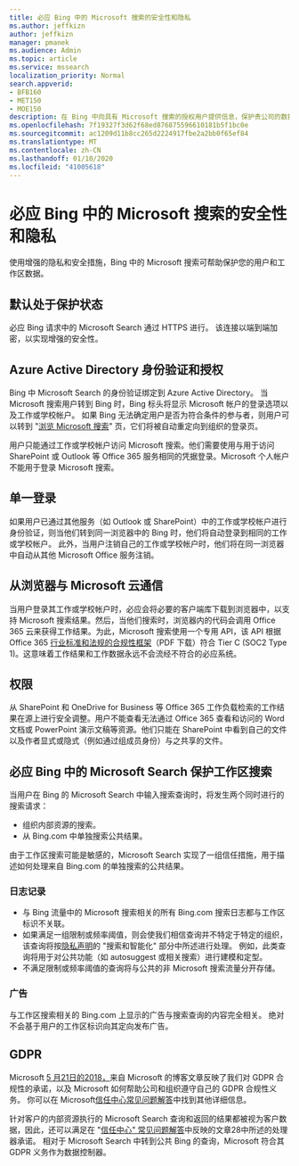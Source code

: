 ```yaml
---
title: 必应 Bing 中的 Microsoft 搜索的安全性和隐私
ms.author: jeffkizn
author: jeffkizn
manager: pmanek
ms.audience: Admin
ms.topic: article
ms.service: mssearch
localization_priority: Normal
search.appverid:
- BFB160
- MET150
- MOE150
description: 在 Bing 中向具有 Microsoft 搜索的授权用户提供信息，保护贵公司的数据和最终用户
ms.openlocfilehash: 7f19327f3d62f68ed876875596610181b5f1bc0e
ms.sourcegitcommit: ac1209d11b8cc265d2224917fbe2a2bb0f65ef84
ms.translationtype: MT
ms.contentlocale: zh-CN
ms.lasthandoff: 01/10/2020
ms.locfileid: "41005618"
---
```

# <a name="security-and-privacy-for-microsoft-search-in-bing"></a>必应 Bing 中的 Microsoft 搜索的安全性和隐私

使用增强的隐私和安全措施，Bing 中的 Microsoft 搜索可帮助保护您的用户和工作区数据。

## <a name="secure-by-default"></a>默认处于保护状态

必应 Bing 请求中的 Microsoft Search 通过 HTTPS 进行。 该连接以端到端加密，以实现增强的安全性。
  
## <a name="authentication-and-authorization-with-azure-active-directory"></a>Azure Active Directory 身份验证和授权

Bing 中 Microsoft Search 的身份验证绑定到 Azure Active Directory。 当 Microsoft 搜索用户转到 Bing 时，Bing 标头将显示 Microsoft 帐户的登录选项以及工作或学校帐户。 如果 Bing 无法确定用户是否为符合条件的参与者，则用户可以转到 "[浏览 Microsoft 搜索](https://www.bing.com/business/explore)" 页，它们将被自动重定向到组织的登录页。

用户只能通过工作或学校帐户访问 Microsoft 搜索。他们需要使用与用于访问 SharePoint 或 Outlook 等 Office 365 服务相同的凭据登录。Microsoft 个人帐户不能用于登录 Microsoft 搜索。

## <a name="single-sign-on"></a>单一登录

如果用户已通过其他服务（如 Outlook 或 SharePoint）中的工作或学校帐户进行身份验证，则当他们转到同一浏览器中的 Bing 时，他们将自动登录到相同的工作或学校帐户。 此外，当用户注销自己的工作或学校帐户时，他们将在同一浏览器中自动从其他 Microsoft Office 服务注销。
  
## <a name="communicates-with-the-microsoft-cloud-from-the-browser"></a>从浏览器与 Microsoft 云通信

当用户登录其工作或学校帐户时，必应会将必要的客户端库下载到浏览器中，以支持 Microsoft 搜索结果。然后，当他们搜索时，浏览器内的代码会调用 Office 365 云来获得工作结果。为此，Microsoft 搜索使用一个专用 API，该 API 根据 Office 365 [行业标准和法规的合规性框架](https://download.microsoft.com/download/1/4/3/1434ABAB-B8E9-412D-8C3A-187B5FCB7A2F/Compliance%20Framework%20document.pdf)（PDF 下载）符合 Tier C (SOC2 Type 1)。这意味着工作结果和工作数据永远不会流经不符合的必应系统。
  
## <a name="permissions"></a>权限

从 SharePoint 和 OneDrive for Business 等 Office 365 工作负载检索的工作结果在源上进行安全调整。用户不能查看无法通过 Office 365 查看和访问的 Word 文档或 PowerPoint 演示文稿等资源。他们只能在 SharePoint 中看到自己的文件以及作者显式或隐式（例如通过组成员身份）与之共享的文件。

## <a name="microsoft-search-in-bing-protects-workplace-searches"></a>必应 Bing 中的 Microsoft Search 保护工作区搜索

当用户在 Bing 的 Microsoft Search 中输入搜索查询时，将发生两个同时进行的搜索请求：

- 组织内部资源的搜索。
- 从 Bing.com 中单独搜索公共结果。

由于工作区搜索可能是敏感的，Microsoft Search 实现了一组信任措施，用于描述如何处理来自 Bing.com 的单独搜索的公共结果。

### <a name="logging"></a>日志记录

- 与 Bing 流量中的 Microsoft 搜索相关的所有 Bing.com 搜索日志都与工作区标识不关联。
- 如果满足一组限制或频率阈值，则会使我们相信查询并不特定于特定的组织，该查询将按[隐私声明](https://privacy.microsoft.com/privacystatement)的 "搜索和智能化" 部分中所述进行处理。 例如，此类查询将用于对公共功能（如 autosuggest 或相关搜索）进行建模和定型。
- 不满足限制或频率阈值的查询将与公共的非 Microsoft 搜索流量分开存储。

### <a name="advertising"></a>广告

与工作区搜索相关的 Bing.com 上显示的广告与搜索查询的内容完全相关。 绝对不会基于用户的工作区标识向其定向发布广告。

## <a name="gdpr"></a>GDPR

Microsoft [5 月21日的2018，](https://blogs.microsoft.com/on-the-issues/2018/05/21/microsofts-commitment-to-gdpr-privacy-and-putting-customers-in-control-of-their-own-data/)来自 Microsoft 的博客文章反映了我们对 GDPR 合规性的承诺，以及 Microsoft 如何帮助公司和组织遵守自己的 GDPR 合规性义务。 你可以在 Microsoft[信任中心常见问题解答](https://www.microsoft.com/trustcenter/privacy/gdpr/gdpr-faqs)中找到其他详细信息。

针对客户的内部资源执行的 Microsoft Search 查询和返回的结果都被视为客户数据，因此，还可以满足在 "[信任中心" 常见问题解答](https://www.microsoft.com/trustcenter/privacy/gdpr/gdpr-faqs)中反映的文章28中所述的处理器承诺。 相对于 Microsoft Search 中转到公共 Bing 的查询，Microsoft 符合其 GDPR 义务作为数据控制器。
